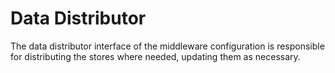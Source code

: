 # Data Distributor

The data distributor interface of the middleware configuration is responsible for distributing the stores where needed,
updating them as necessary.
